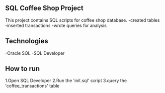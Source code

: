 ## SQL Coffee Shop Project
This project contains SQL scripts for coffee shop database.
-created tables
-inserted transactions
-wrote queries for analysis

## Technologies
-Oracle SQL
-SQL Developer

## How to run
1.Open SQL Developer
2.Run the 'init.sql' script
3.query the 'coffee_transactions' table
